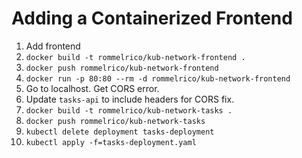 # Adding a Containerized Frontend

1. Add frontend
2. `docker build -t rommelrico/kub-network-frontend .`
3. `docker push rommelrico/kub-network-frontend`
4. `docker run -p 80:80 --rm -d rommelrico/kub-network-frontend`
5. Go to localhost. Get CORS error.
6. Update `tasks-api` to include headers for CORS fix.
7. `docker build -t rommelrico/kub-network-tasks .`
8. `docker push rommelrico/kub-network-tasks`
9. `kubectl delete deployment tasks-deployment`
10. `kubectl apply -f=tasks-deployment.yaml`

